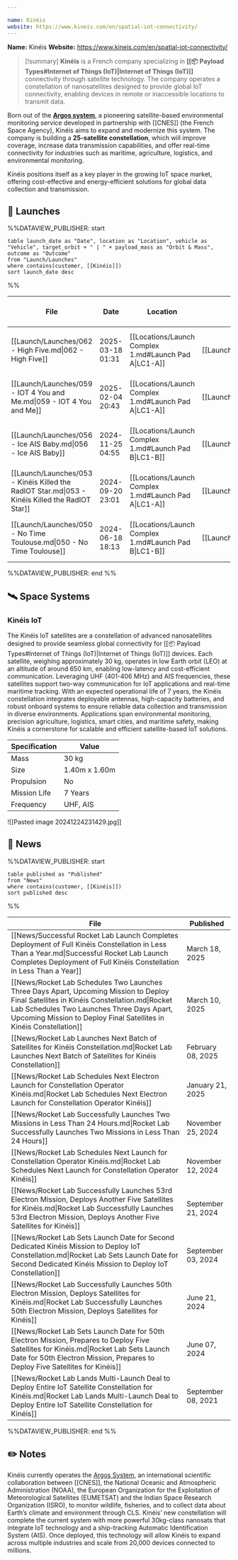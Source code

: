 ```yaml
---

name: Kinéis
website: https://www.kineis.com/en/spatial-iot-connectivity/
---
```


**Name:** Kinéis
**Website:** https://www.kineis.com/en/spatial-iot-connectivity/

>[!summary]
**Kinéis** is a French company specializing in **[[📦 Payload Types#Internet of Things (IoT)|Internet of Things (IoT)]]** connectivity through satellite technology. The company operates a constellation of nanosatellites designed to provide global IoT connectivity, enabling devices in remote or inaccessible locations to transmit data. 
>
Born out of the **[Argos system](https://en.wikipedia.org/wiki/Argos_(satellite_system))**, a pioneering satellite-based environmental monitoring service developed in partnership with [[CNES]] (the French Space Agency), Kinéis aims to expand and modernize this system. The company is building a **25-satellite constellation**, which will improve coverage, increase data transmission capabilities, and offer real-time connectivity for industries such as maritime, agriculture, logistics, and environmental monitoring.
>
Kinéis positions itself as a key player in the growing IoT space market, offering cost-effective and energy-efficient solutions for global data collection and transmission.

## 🚀 Launches

%%DATAVIEW_PUBLISHER: start
```
table launch_date as "Date", location as "Location", vehicle as "Vehicle", target_orbit + " | " + payload_mass as "Orbit & Mass", outcome as "Outcome"
from "Launch/Launches"
where contains(customer, [[Kinéis]])
sort launch_date desc
```
%%

| File                                                                                            | Date             | Location                                              | Vehicle                          | Orbit & Mass            | Outcome   |
| ----------------------------------------------------------------------------------------------- | ---------------- | ----------------------------------------------------- | -------------------------------- | ----------------------- | --------- |
| [[Launch/Launches/062 - High Five.md\|062 - High Five]]                                         | 2025-03-18 01:31 | [[Locations/Launch Complex 1.md#Launch Pad A\|LC1-A]] | [[Launch/Electron.md\|Electron]] | 643 km \| 97° \| 150 kg | ✅ Success |
| [[Launch/Launches/059 - IOT 4 You and Me.md\|059 - IOT 4 You and Me]]                           | 2025-02-04 20:43 | [[Locations/Launch Complex 1.md#Launch Pad A\|LC1-A]] | [[Launch/Electron.md\|Electron]] | 643 km \| 97° \| 150 kg | ✅ Success |
| [[Launch/Launches/056 - Ice AIS Baby.md\|056 - Ice AIS Baby]]                                   | 2024-11-25 04:55 | [[Locations/Launch Complex 1.md#Launch Pad B\|LC1-B]] | [[Launch/Electron.md\|Electron]] | 643 km \| 97° \| 150 kg | ✅ Success |
| [[Launch/Launches/053 - Kinéis Killed the RadIOT Star.md\|053 - Kinéis Killed the RadIOT Star]] | 2024-09-20 23:01 | [[Locations/Launch Complex 1.md#Launch Pad A\|LC1-A]] | [[Launch/Electron.md\|Electron]] | 643 km \| 98° \| 150 kg | ✅ Success |
| [[Launch/Launches/050 - No Time Toulouse.md\|050 - No Time Toulouse]]                           | 2024-06-18 18:13 | [[Locations/Launch Complex 1.md#Launch Pad B\|LC1-B]] | [[Launch/Electron.md\|Electron]] | 635 km \| 98° \| 150 kg | ✅ Success |

%%DATAVIEW_PUBLISHER: end %%

## 🛰️ Space Systems

### Kinéis IoT

The Kinéis IoT satellites are a constellation of advanced nanosatellites designed to provide seamless global connectivity for [[📦 Payload Types#Internet of Things (IoT)|Internet of Things (IoT)]] devices. Each satellite, weighing approximately 30 kg, operates in low Earth orbit (LEO) at an altitude of around 650 km, enabling low-latency and cost-efficient communication. Leveraging UHF (401-406 MHz) and AIS frequencies, these satellites support two-way communication for IoT applications and real-time maritime tracking. With an expected operational life of 7 years, the Kinéis constellation integrates deployable antennas, high-capacity batteries, and robust onboard systems to ensure reliable data collection and transmission in diverse environments. Applications span environmental monitoring, precision agriculture, logistics, smart cities, and maritime safety, making Kinéis a cornerstone for scalable and efficient satellite-based IoT solutions.

| Specification | Value         |
| ------------- | ------------- |
| Mass          | 30 kg         |
| Size          | 1.40m x 1.60m |
| Propulsion    | No            |
| Mission Life  | 7 Years       |
| Frequency     | UHF, AIS      |

![[Pasted image 20241224231429.jpg]]

## 📰 News
%%DATAVIEW_PUBLISHER: start
```
table published as "Published"
from "News"
where contains(customer, [[Kinéis]])
sort published desc
```
%%

| File                                                                                                                                                                                                                                                         | Published          |
| ------------------------------------------------------------------------------------------------------------------------------------------------------------------------------------------------------------------------------------------------------------ | ------------------ |
| [[News/Successful Rocket Lab Launch Completes Deployment of Full Kinéis Constellation in Less Than a Year.md\|Successful Rocket Lab Launch Completes Deployment of Full Kinéis Constellation in Less Than a Year]]                                           | March 18, 2025     |
| [[News/Rocket Lab Schedules Two Launches Three Days Apart, Upcoming Mission to Deploy Final Satellites in Kinéis Constellation.md\|Rocket Lab Schedules Two Launches Three Days Apart, Upcoming Mission to Deploy Final Satellites in Kinéis Constellation]] | March 10, 2025     |
| [[News/Rocket Lab Launches Next Batch of Satellites for Kinéis Constellation.md\|Rocket Lab Launches Next Batch of Satellites for Kinéis Constellation]]                                                                                                     | February 08, 2025  |
| [[News/Rocket Lab Schedules Next Electron Launch for Constellation Operator Kinéis.md\|Rocket Lab Schedules Next Electron Launch for Constellation Operator Kinéis]]                                                                                         | January 21, 2025   |
| [[News/Rocket Lab Successfully Launches Two Missions in Less Than 24 Hours.md\|Rocket Lab Successfully Launches Two Missions in Less Than 24 Hours]]                                                                                                         | November 25, 2024  |
| [[News/Rocket Lab Schedules Next Launch for Constellation Operator Kinéis.md\|Rocket Lab Schedules Next Launch for Constellation Operator Kinéis]]                                                                                                           | November 12, 2024  |
| [[News/Rocket Lab Successfully Launches 53rd Electron Mission, Deploys Another Five Satellites for Kinéis.md\|Rocket Lab Successfully Launches 53rd Electron Mission, Deploys Another Five Satellites for Kinéis]]                                           | September 21, 2024 |
| [[News/Rocket Lab Sets Launch Date for Second Dedicated Kinéis Mission to Deploy IoT Constellation.md\|Rocket Lab Sets Launch Date for Second Dedicated Kinéis Mission to Deploy IoT Constellation]]                                                         | September 03, 2024 |
| [[News/Rocket Lab Successfully Launches 50th Electron Mission, Deploys Satellites for Kinéis.md\|Rocket Lab Successfully Launches 50th Electron Mission, Deploys Satellites for Kinéis]]                                                                     | June 21, 2024      |
| [[News/Rocket Lab Sets Launch Date for 50th Electron Mission, Prepares to Deploy Five Satellites for Kinéis.md\|Rocket Lab Sets Launch Date for 50th Electron Mission, Prepares to Deploy Five Satellites for Kinéis]]                                       | June 07, 2024      |
| [[News/Rocket Lab Lands Multi-Launch Deal to Deploy Entire IoT Satellite Constellation for Kinéis.md\|Rocket Lab Lands Multi-Launch Deal to Deploy Entire IoT Satellite Constellation for Kinéis]]                                                           | September 08, 2021 |

%%DATAVIEW_PUBLISHER: end %%
## ✏️ Notes

Kinéis currently operates the [Argos System](https://en.wikipedia.org/wiki/Argos_(satellite_system)), an international scientific collaboration between [[CNES]], the National Oceanic and Atmospheric Administration (NOAA), the European Organization for the Exploitation of Meteorological Satellites (EUMETSAT) and the Indian Space Research Organization (ISRO), to monitor wildlife, fisheries, and to collect data about Earth’s climate and environment through CLS. Kinéis’ new constellation will complete the current system with more powerful 30kg-class nanosats that integrate IoT technology and a ship-tracking Automatic Identification System (AIS). Once deployed, this technology will allow Kinéis to expand across multiple industries and scale from 20,000 devices connected to millions.